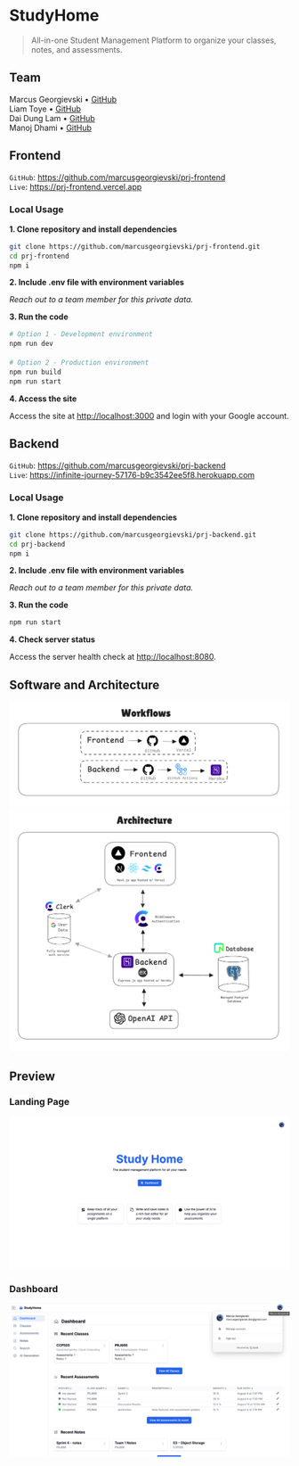 # StudyHome

> All-in-one Student Management Platform to organize your classes, notes, and assessments.

## Team

Marcus Georgievski • [GitHub](https://github.com/marcusgeorgievski) \
Liam Toye • [GitHub](https://github.com/lctoye) \
Dai Dung Lam • [GitHub](https://github.com/NoneNeko) \
Manoj Dhami • [GitHub](https://github.com/Dmanoj07)

## Frontend

`GitHub`: https://github.com/marcusgeorgievski/prj-frontend \
`Live`: https://prj-frontend.vercel.app

### Local Usage

**1. Clone repository and install dependencies**

```bash
git clone https://github.com/marcusgeorgievski/prj-frontend.git
cd prj-frontend
npm i
```

**2. Include .env file with environment variables**

*Reach out to a team member for this private data.*

**3. Run the code**

```bash
# Option 1 - Development environment
npm run dev

# Option 2 - Production environment
npm run build
npm run start
```

**4. Access the site**

Access the site at [http://localhost:3000](http://localhost:3000) and login with your Google account.


## Backend

`GitHub`: https://github.com/marcusgeorgievski/prj-backend \
`Live`: https://infinite-journey-57176-b9c3542ee5f8.herokuapp.com

### Local Usage

**1. Clone repository and install dependencies**

```bash
git clone https://github.com/marcusgeorgievski/prj-backend.git
cd prj-backend
npm i
```

**2. Include .env file with environment variables**

*Reach out to a team member for this private data.*

**3. Run the code**

```bash
npm run start
```

**4. Check server status**

Access the server health check at [http://localhost:8080](http://localhost:8080).


## Software and Architecture

![Workflow](/assets/work.png)
![Architecture Diagram](/assets/arch.png)


## Preview

### Landing Page

![Landing Page](/assets/landing.png)

### Dashboard

![Dashboard Page](/assets/dashboard.png)
